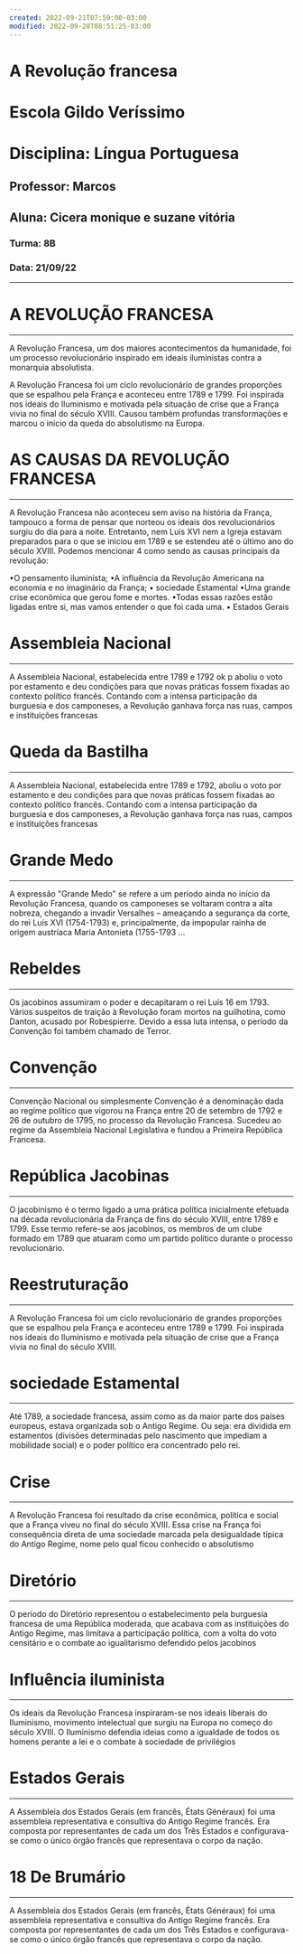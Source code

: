 ```yaml
---
created: 2022-09-21T07:59:00-03:00
modified: 2022-09-28T08:51:25-03:00
---
```


# A Revolução francesa

# Escola Gildo Veríssimo
# Disciplina: Língua Portuguesa
## Professor: Marcos
## Aluna: Cicera monique e suzane vitória 
### Turma: 8B
### Data: 21/09/22
---

# A REVOLUÇÃO FRANCESA
  ---
A Revolução Francesa, um dos maiores acontecimentos da humanidade, foi um processo revolucionário inspirado em ideais iluministas contra a monarquia absolutista.

A Revolução Francesa foi um ciclo revolucionário de grandes proporções que se espalhou pela França e aconteceu entre 1789 e 1799. Foi inspirada nos ideais do Iluminismo e motivada pela situação de crise que a França vivia no final do século XVIII. Causou também profundas transformações e marcou o início da queda do absolutismo na Europa.

# AS CAUSAS DA REVOLUÇÃO FRANCESA
---
A Revolução Francesa não aconteceu sem aviso na história da França, tampouco a forma de pensar que  norteou os ideais dos revolucionários surgiu do dia para a noite. Entretanto, nem Luis XVI nem a Igreja estavam preparados para o que se iniciou em 1789 e se estendeu até o último ano do século XVIII. Podemos mencionar 4 como sendo as causas principais da revolução:

•O pensamento iluminista;
•A influência da Revolução Americana na economia e no imaginário da França;
• sociedade Estamental 
•Uma grande crise econômica que gerou fome e mortes.
•Todas essas razões estão ligadas entre si, mas vamos entender o que foi cada uma.
• Estados Gerais 

# Assembleia Nacional
---
 A Assembleia Nacional, estabelecida entre 1789 e 1792 ok p aboliu o voto por estamento e deu condições para que novas práticas fossem fixadas ao contexto político francês. Contando com a intensa participação da burguesia e dos camponeses, a Revolução ganhava força nas ruas, campos e instituições francesas

# Queda da Bastilha
---
A Assembleia Nacional, estabelecida entre 1789 e 1792, aboliu o voto por estamento e deu condições para que novas práticas fossem fixadas ao contexto político francês. Contando com a intensa participação da burguesia e dos camponeses, a Revolução ganhava força nas ruas, campos e instituições francesas

# Grande Medo
---
A expressão "Grande Medo" se refere a um período ainda no início da Revolução Francesa, quando os camponeses se voltaram contra a alta nobreza, chegando a invadir Versalhes – ameaçando a segurança da corte, do rei Luís XVI (1754-1793) e, principalmente, da impopular rainha de origem austríaca Maria Antonieta (1755-1793 ...

# Rebeldes 
---
Os jacobinos assumiram o poder e decapitaram o rei Luís 16 em 1793. Vários suspeitos de traição à Revolução foram mortos na guilhotina, como Danton, acusado por Robespierre. Devido a essa luta intensa, o período da Convenção foi também chamado de Terror.

# Convenção
---
Convenção Nacional ou simplesmente Convenção é a denominação dada ao regime político que vigorou na França entre 20 de setembro de 1792 e 26 de outubro de 1795, no processo da Revolução Francesa. Sucedeu ao regime da Assembleia Nacional Legislativa e fundou a Primeira República Francesa.

# República Jacobinas
---
O jacobinismo é o termo ligado a uma prática política inicialmente efetuada na década revolucionária da França de fins do século XVIII, entre 1789 e 1799. Esse termo refere-se aos jacobinos, os membros de um clube formado em 1789 que atuaram como um partido político durante o processo revolucionário.

# Reestruturação
---
A Revolução Francesa foi um ciclo revolucionário de grandes proporções que se espalhou pela França e aconteceu entre 1789 e 1799. Foi inspirada nos ideais do Iluminismo e motivada pela situação de crise que a França vivia no final do século XVIII.

# sociedade Estamental
---
Até 1789, a sociedade francesa, assim como as da maior parte dos países europeus, estava organizada sob o Antigo Regime. Ou seja: era dividida em estamentos (divisões determinadas pelo nascimento que impediam a mobilidade social) e o poder político era concentrado pelo rei.

# Crise
---
A Revolução Francesa foi resultado da crise econômica, política e social que a França viveu no final do século XVIII. Essa crise na França foi consequência direta de uma sociedade marcada pela desigualdade típica do Antigo Regime, nome pelo qual ficou conhecido o absolutismo


# Diretório
---
O período do Diretório representou o estabelecimento pela burguesia francesa de uma República moderada, que acabava com as instituições do Antigo Regime, mas limitava a participação política, com a volta do voto censitário e o combate ao igualitarismo defendido pelos jacobinos


# Influência iluminista
---
Os ideais da Revolução Francesa inspiraram-se nos ideais liberais do Iluminismo, movimento intelectual que surgiu na Europa no começo do século XVIII. O Iluminismo defendia ideias como a igualdade de todos os homens perante a lei e o combate à sociedade de privilégios

# Estados Gerais
---
A Assembleia dos Estados Gerais (em francês, États Généraux) foi uma assembleia representativa e consultiva do Antigo Regime francês. Era composta por representantes de cada um dos Três Estados e configurava-se como o único órgão francês que representava o corpo da nação.

# 18 De Brumário
---
A Assembleia dos Estados Gerais (em francês, États Généraux) foi uma assembleia representativa e consultiva do Antigo Regime francês. Era composta por representantes de cada um dos Três Estados e configurava-se como o único órgão francês que representava o corpo da nação.
